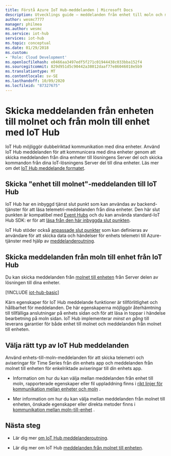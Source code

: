 ```yaml
---
title: Förstå Azure IoT Hub-meddelanden | Microsoft Docs
description: Utvecklings guide – meddelanden från enhet till moln och meddelanden från moln till enhet med IoT Hub. Innehåller information om meddelande format och kommunikations protokoll som stöds.
author: wesmc7777
manager: philmea
ms.author: wesmc
ms.service: iot-hub
services: iot-hub
ms.topic: conceptual
ms.date: 01/29/2018
ms.custom:
- 'Role: Cloud Development'
ms.openlocfilehash: e0466aa3497edf5f271c01944438c033bba152f4
ms.sourcegitcommit: 829d951d5c90442a38012daaf77e86046018e5b9
ms.translationtype: MT
ms.contentlocale: sv-SE
ms.lasthandoff: 10/09/2020
ms.locfileid: "87327675"
---
```

# <a name="send-device-to-cloud-and-cloud-to-device-messages-with-iot-hub"></a>Skicka meddelanden från enheten till molnet och från moln till enhet med IoT Hub

IoT Hub möjliggör dubbelriktad kommunikation med dina enheter. Använd IoT Hub meddelanden för att kommunicera med dina enheter genom att skicka meddelanden från dina enheter till lösningens Server del och skicka kommandon från dina IoT-lösningens Server del till dina enheter. Läs mer om det [IoT Hub meddelande formatet](iot-hub-devguide-messages-construct.md).

## <a name="sending-device-to-cloud-messages-to-iot-hub"></a>Skicka "enhet till molnet"-meddelanden till IoT Hub

IoT Hub har en inbyggd tjänst slut punkt som kan användas av backend-tjänster för att läsa telemetri-meddelanden från dina enheter. Den här slut punkten är kompatibel med [Event Hubs](https://docs.microsoft.com/azure/event-hubs/) och du kan använda standard-IoT Hub SDK: er för att [läsa från den här inbyggda slut punkten](iot-hub-devguide-messages-read-builtin.md).

IoT Hub stöder också [anpassade slut punkter](iot-hub-devguide-endpoints.md#custom-endpoints) som kan definieras av användare för att skicka data och händelser för enhets telemetri till Azure-tjänster med hjälp av [meddelanderoutning](iot-hub-devguide-messages-d2c.md).

## <a name="sending-cloud-to-device-messages-from-iot-hub"></a>Skicka meddelanden från moln till enhet från IoT Hub

Du kan skicka meddelanden från [molnet till enheten](iot-hub-devguide-messages-c2d.md) från Server delen av lösningen till dina enheter.

[!INCLUDE [iot-hub-basic](../../includes/iot-hub-basic-partial.md)]

Kärn egenskaper för IoT Hub meddelande funktioner är tillförlitlighet och hållbarhet för meddelanden. De här egenskaperna möjliggör återhämtning till tillfälliga anslutningar på enhets sidan och för att läsa in toppar i händelse bearbetning på moln sidan. IoT Hub implementerar *minst en gång* till leverans garantier för både enhet till molnet och meddelanden från molnet till enheten.

## <a name="choosing-the-right-type-of-iot-hub-messaging"></a>Välja rätt typ av IoT Hub meddelanden

Använd enhets-till-moln-meddelanden för att skicka telemetri och aviseringar för Time Series från din enhets app och meddelanden från molnet till enheten för enkelriktade aviseringar till din enhets app.

* Information om hur du kan välja mellan meddelanden från enhet till moln, rapporterade egenskaper eller fil uppladdning finns i [rikt linjer för kommunikation mellan enheter och moln](https://docs.microsoft.com/azure/iot-hub/iot-hub-devguide-d2c-guidance) .

* Mer information om hur du kan välja mellan meddelanden från molnet till enheten, önskade egenskaper eller direkta metoder finns i [kommunikation mellan moln-till-enhet](https://docs.microsoft.com/azure/iot-hub/iot-hub-devguide-c2d-guidance) .

## <a name="next-steps"></a>Nästa steg

* Lär dig mer [om IoT Hub meddelanderoutning](iot-hub-devguide-messages-d2c.md).

* Lär dig mer om IoT Hub [meddelanden från molnet till enheten](iot-hub-devguide-messages-c2d.md).